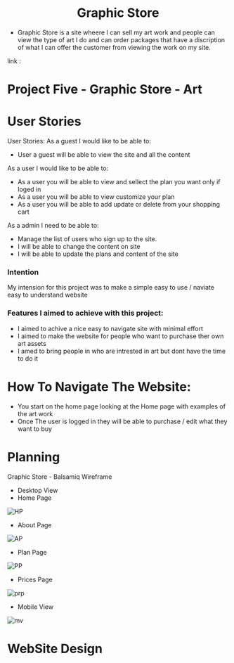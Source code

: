 <h1 align="center">Graphic Store</h1>

- Graphic Store is a site wheere I can sell my art work and people can view the type of art I do and can order packages that have a discription of what I can offer the customer from viewing the work on my site.

link : 

# Project Five - Graphic Store - Art

# User Stories

User Stories: As a guest I would like to be able to:

- User a guest will be able to view the site and all the content

As a user I would like to be able to:

- As a user you will be able to view and sellect the plan you want only if loged in
- As a user you will be able to view customize your plan
- As a user you will be able to add update or delete from your shopping cart

As a admin I need to be able to:

- Manage the list of users who sign up to the site.
- I will be able to change the content on site 
- I will be able to update the plans and content of the site

### Intention

My intension for this project was to make a simple easy to use / naviate easy to understand website 

### Features I aimed to achieve with this project:

 - I aimed to achive a nice easy to navigate site with minimal effort
 - I aimed to make the website for people who want to purchase ther own art assets
 - I amed to bring people in who are intrested in art but dont have the time to do it

# How To Navigate The Website: 
 - You start on the home page looking at the Home page with examples of the art work 
 - Once The user is logged in they will be able to purchase / edit what they want to buy


# Planning 

Graphic Store - Balsamiq Wireframe
 - Desktop View 
 - Home Page

![HP](https://user-images.githubusercontent.com/43074374/194975294-676c97d6-4250-4729-858d-b200f4f64e09.png)

 - About Page

![AP](https://user-images.githubusercontent.com/43074374/194975373-68054fbf-c131-4b9e-a974-181d1fd33e34.png)

- Plan Page

![PP](https://user-images.githubusercontent.com/43074374/194975429-9ad4657d-b40b-4a60-b5b2-588a7d121f9d.png)

- Prices Page

![prp](https://user-images.githubusercontent.com/43074374/194975551-f0769d1a-eb95-42c6-8ace-0ed85c4816a6.png)

- Mobile View

![mv](https://user-images.githubusercontent.com/43074374/194976182-247b2c9e-d418-457e-abc7-875d834c30e1.png)

# WebSite Design

